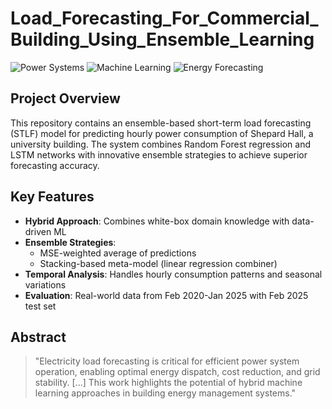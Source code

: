 # Load_Forecasting_For_Commercial_Building_Using_Ensemble_Learning

![Power Systems](https://img.shields.io/badge/Power-Systems-blue) ![Machine Learning](https://img.shields.io/badge/Machine-Learning-orange) ![Energy Forecasting](https://img.shields.io/badge/Energy-Forecasting-green)

## Project Overview
This repository contains an ensemble-based short-term load forecasting (STLF) model for predicting hourly power consumption of Shepard Hall, a university building. The system combines Random Forest regression and LSTM networks with innovative ensemble strategies to achieve superior forecasting accuracy.

## Key Features
- **Hybrid Approach**: Combines white-box domain knowledge with data-driven ML
- **Ensemble Strategies**:
  - MSE-weighted average of predictions
  - Stacking-based meta-model (linear regression combiner)
- **Temporal Analysis**: Handles hourly consumption patterns and seasonal variations
- **Evaluation**: Real-world data from Feb 2020-Jan 2025 with Feb 2025 test set

## Abstract
> "Electricity load forecasting is critical for efficient power system operation, enabling optimal energy dispatch, cost reduction, and grid stability. [...] This work highlights the potential of hybrid machine learning approaches in building energy management systems."
